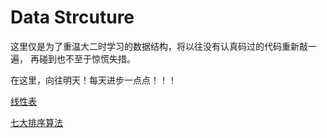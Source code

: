 # Data Strcuture

这里仅是为了重温大二时学习的数据结构，将以往没有认真码过的代码重新敲一遍， 再碰到也不至于惊慌失措。

在这里，向往明天！每天进步一点点！！！

[线性表](https://blog.csdn.net/qq_38790716/article/details/86360450)

[七大排序算法](https://blog.csdn.net/qq_38790716/column/info/32567)